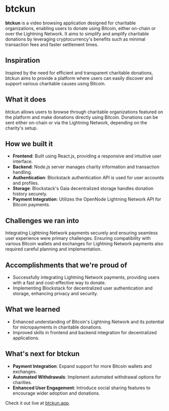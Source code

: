 
# btckun

**btckun** is a video browsing application designed for charitable organizations, enabling users to donate using Bitcoin, either on-chain or over the Lightning Network. It aims to simplify and amplify charitable donations by leveraging cryptocurrency's benefits such as minimal transaction fees and faster settlement times.

## Inspiration

Inspired by the need for efficient and transparent charitable donations, btckun aims to provide a platform where users can easily discover and support various charitable causes using Bitcoin.

## What it does

btckun allows users to browse through charitable organizations featured on the platform and make donations directly using Bitcoin. Donations can be sent either on-chain or via the Lightning Network, depending on the charity's setup.

## How we built it

- **Frontend**: Built using React.js, providing a responsive and intuitive user interface.
- **Backend**: Node.js server manages charity information and transaction handling.
- **Authentication**: Blockstack authentication API is used for user accounts and profiles.
- **Storage**: Blockstack's Gaia decentralized storage handles donation history securely.
- **Payment Integration**: Utilizes the OpenNode Lightning Network API for Bitcoin payments.

## Challenges we ran into

Integrating Lightning Network payments securely and ensuring seamless user experience were primary challenges. Ensuring compatibility with various Bitcoin wallets and exchanges for Lightning Network payments also required careful planning and implementation.

## Accomplishments that we're proud of

- Successfully integrating Lightning Network payments, providing users with a fast and cost-effective way to donate.
- Implementing Blockstack for decentralized user authentication and storage, enhancing privacy and security.

## What we learned

- Enhanced understanding of Bitcoin's Lightning Network and its potential for micropayments in charitable donations.
- Improved skills in frontend and backend integration for decentralized applications.

## What's next for btckun

- **Payment Integration**: Expand support for more Bitcoin wallets and exchanges.
- **Automated Withdrawals**: Implement automated withdrawal options for charities.
- **Enhanced User Engagement**: Introduce social sharing features to encourage wider adoption and donations.

Check it out live at [btckun.app](https://blockcharity.space/).
